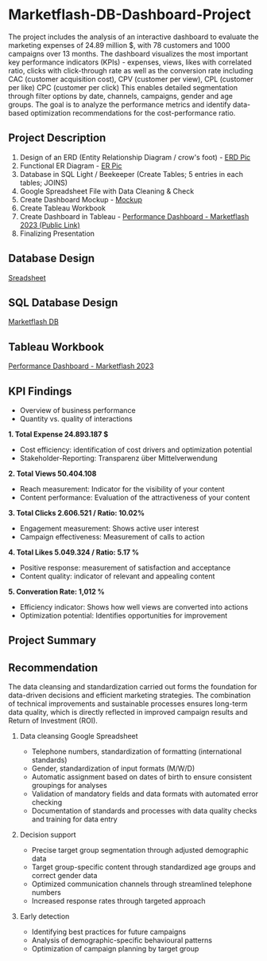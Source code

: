 # Marketflash-DB-Dashboard-Project

The project includes the analysis of an interactive dashboard to evaluate the marketing expenses of 24.89 million $, with 78 customers and 1000 campaigns over 13 months. The dashboard visualizes the most important key performance indicators (KPIs) - expenses, views, likes with correlated ratio, clicks with click-through rate as well as the conversion rate including CAC (customer acquisition cost), CPV (customer per view), CPL (customer per like) CPC (customer per click)
This enables detailed segmentation through filter options by date, channels, campaigns, gender and age groups. The goal is to analyze the performance metrics and identify data-based optimization recommendations for the cost-performance ratio.

## Project Description

1. Design of an ERD (Entity Relationship Diagram / crow's foot) - [ERD Pic](https://github.com/akms2411/Marketflash-DB-Dashboard-Project/blob/main/images/Marketflash%20ERD%20Diagramm.png)
2. Functional ER Diagram - [ER Pic](https://github.com/akms2411/Marketflash-DB-Dashboard-Project/blob/main/images/Marketflash%20ER%20Diagramm.png)
3. Database in SQL Light / Beekeeper (Create Tables; 5 entries in each tables; JOINS)
4. Google Spreadsheet File with Data Cleaning & Check
5. Create Dashboard Mockup - [Mockup](https://github.com/akms2411/Marketflash-DB-Dashboard-Project/blob/main/images/Mockup%20Dashboard.png)
6. Create Tableau Workbook 
7. Create Dashboard in Tableau - [Performance Dashboard - Marketflash 2023 (Public Link)](https://public.tableau.com/views/MiniProjectMarketflash/Dashboard1?:language=de-DE&:sid=&:redirect=auth&:display_count=n&:origin=viz_share_link)
9. Finalizing Presentation

## Database Design 

[Sreadsheet](https://github.com/akms2411/Marketflash-DB-Dashboard-Project/blob/main/data/Cleaned%20Marketflash_marketing_data_2023.xlsx)

## SQL Database Design

[Marketflash DB](https://github.com/akms2411/Marketflash-DB-Dashboard-Project/blob/main/sql_db/Mini%20Projekt.db)

## Tableau Workbook

[Performance Dashboard - Marketflash 2023](https://github.com/akms2411/Marketflash-DB-Dashboard-Project/blob/main/data/Mini%20Project%20Marketflash%20.twbx)

## KPI Findings

- Overview of business performance
- Quantity vs. quality of interactions

**1. Total Expense 24.893.187 $**
   
   - Cost efficiency: identification of cost drivers and optimization potential
   - Stakeholder-Reporting: Transparenz über Mittelverwendung
     
**2. Total Views 50.404.108**
   
   - Reach measurement: Indicator for the visibility of your content
   - Content performance: Evaluation of the attractiveness of your content
     
**3. Total Clicks 2.606.521 / Ratio: 10.02%**
   
   - Engagement measurement: Shows active user interest
   - Campaign effectiveness: Measurement of calls to action
     
**4. Total Likes 5.049.324 / Ratio: 5.17 %**
   
   - Positive response: measurement of satisfaction and acceptance
   - Content quality: indicator of relevant and appealing content
     
**5. Converation Rate: 1,012 %**

   - Efficiency indicator: Shows how well views are converted into actions
   - Optimization potential: Identifies opportunities for improvement


## Project Summary


## Recommendation

The data cleansing and standardization carried out forms the foundation for data-driven decisions 
and efficient marketing strategies. The combination of technical improvements and sustainable processes 
ensures long-term data quality, which is directly reflected in improved campaign results and Return of Investment (ROI).

1. Data cleansing Google Spreadsheet
   
   - Telephone numbers, standardization of formatting (international standards)
   - Gender, standardization of input formats (M/W/D)
   - Automatic assignment based on dates of birth to ensure consistent groupings for analyses
   - Validation of mandatory fields and data formats with automated error checking
   - Documentation of standards and processes with data quality checks and training for data entry
   
2. Decision support

   - Precise target group segmentation through adjusted demographic data
   - Target group-specific content through standardized age groups and correct gender data
   - Optimized communication channels through streamlined telephone numbers
   - Increased response rates through targeted approach

3. Early detection

   - Identifying best practices for future campaigns
   - Analysis of demographic-specific behavioural patterns
   - Optimization of campaign planning by target group
